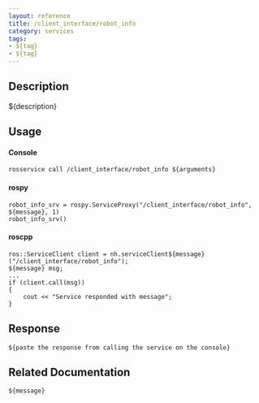 ```yaml
---
layout: reference
title: /client_interface/robot_info
category: services
tags: 
- ${tag} 
- ${tag}
---
```


## Description
${description}

## Usage
#### Console
```
rosservice call /client_interface/robot_info ${arguments}
```

#### rospy
```
robot_info_srv = rospy.ServiceProxy("/client_interface/robot_info", ${message}, 1)
robot_info_srv()
```

#### roscpp
```
ros::ServiceClient client = nh.serviceClient${message}("/client_interface/robot_info");
${message} msg;
...
if (client.call(msg))
{
    cout << "Service responded with message";
}
```

## Response
```
${paste the response from calling the service on the console}
```

## Related Documentation
``${message}``  
